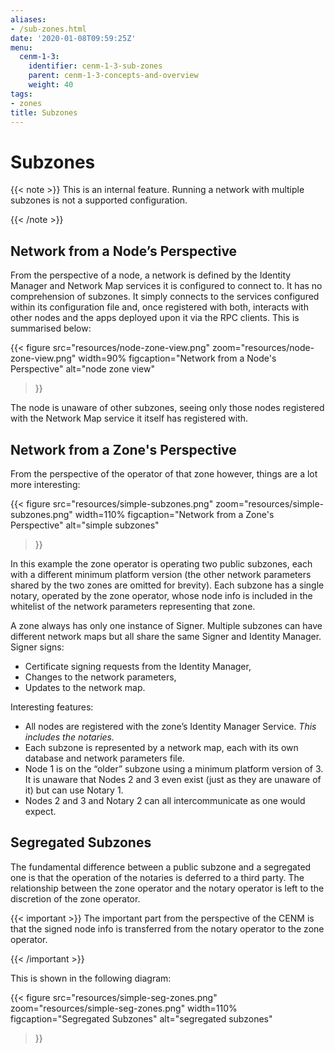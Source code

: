 ```yaml
---
aliases:
- /sub-zones.html
date: '2020-01-08T09:59:25Z'
menu:
  cenm-1-3:
    identifier: cenm-1-3-sub-zones
    parent: cenm-1-3-concepts-and-overview
    weight: 40
tags:
- zones
title: Subzones
---
```



# Subzones

{{< note >}}
This is an internal feature. Running a network with multiple subzones is not a supported configuration.

{{< /note >}}

## Network from a Node’s Perspective

From the perspective of a node, a network is defined by the Identity Manager and Network Map services it is configured
to connect to. It has no comprehension of subzones. It simply connects to the services configured within its
configuration file and, once registered with both, interacts with other nodes and the apps deployed upon it via the
RPC clients. This is summarised below:

{{<
  figure
	 src="resources/node-zone-view.png"
	 zoom="resources/node-zone-view.png"
   width=90%
	 figcaption="Network from a Node's Perspective"
	 alt="node zone view"
>}}

The node is unaware of other subzones, seeing only those nodes registered with the Network Map service it itself has
registered with.


## Network from a Zone's Perspective

From the perspective of the operator of that zone however, things are a lot more interesting:

{{<
  figure
	 src="resources/simple-subzones.png"
	 zoom="resources/simple-subzones.png"
   width=110%
	 figcaption="Network from a Zone's Perspective"
	 alt="simple subzones"
>}}

In this example the zone operator is operating two public subzones, each with a different minimum platform version (the
other network parameters shared by the two zones are omitted for brevity). Each subzone has a single notary, operated
by the zone operator, whose node info is included in the whitelist of the network parameters representing that zone.

A zone always has only one instance of Signer. Multiple subzones can have different network maps but all share the same Signer and Identity Manager. Signer signs:
* Certificate signing requests from the Identity Manager,
* Changes to the network parameters,
* Updates to the network map.

Interesting features:

* All nodes are registered with the zone’s Identity Manager Service. *This includes the notaries.*
* Each subzone is represented by a network map, each with its own database and network parameters file.
* Node 1 is on the “older” subzone using a minimum platform version of 3. It is unaware that Nodes 2 and 3 even exist
(just as they are unaware of it) but can use Notary 1.
* Nodes 2 and 3 and Notary 2 can all intercommunicate as one would expect.


## Segregated Subzones

The fundamental difference between a public subzone and a segregated one is that the operation of the notaries is
deferred to a third party. The relationship between the zone operator and the notary operator is left to the discretion
of the zone operator.

{{< important >}}
The important part from the perspective of the CENM is that the signed node info
is transferred from the notary operator to the zone operator.


{{< /important >}}

This is shown in the following diagram:

{{<
  figure
	 src="resources/simple-seg-zones.png"
	 zoom="resources/simple-seg-zones.png"
   width=110%
	 figcaption="Segregated Subzones"
	 alt="segregated subzones"
>}}
